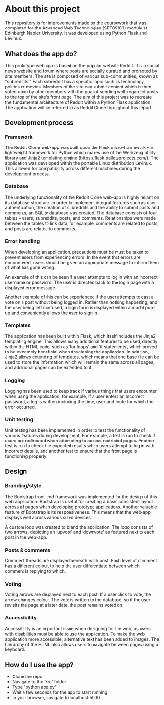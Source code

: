 # About this project

This repository is for improvements made on the coursework that was completed for the Advanced Web Technologies (SET09103) module at Edinburgh Napier University. It was developed using Python Flask and Levinux.

## What does the app do? 

This prototype web app is based on the popular website Reddit. It is a social news website and forum where posts are socially curated and promoted by site members. The site is composed of various sub-communities, known as "subreddits." Each subreddit has a specific topic such as technology, politics or movies. Members of the site can submit content which is then voted upon by other members with the goal of sending well-regarded posts to the top of the site's front page. The aim of this project was to recreate the fundamental architecture of Reddit within a Python Flask application. The application will be referred to as Reddit Clone throughout this report. 

## Development process

### Framework

The Reddit Clone web-app was built upon the Flask micro-framework – a lightweight framework for Python which makes use of the Werkzeug utility library and Jinja2 templating engine (https://flask.palletsprojects.com/). The application was developed within the portable Linux distribution Levinux. This allowed for compatibility across different machines during the development process.

### Database

The underlying functionality of the Reddit Clone web-app is highly reliant on its database structure. In order to implement integral features such as user authentication, the creation of subreddits and the ability to submit posts and comments, an SQLite database was created. The database consists of four tables – users, subreddits, posts, and comments. Relationships were made between the tables to link data, for example, comments are related to posts, and posts are related to comments. 

### Error handling

When developing an application, precautions must be must be taken to prevent users from experiencing errors. In the event that errors are encountered, users should be given an appropriate message to inform them of what has gone wrong.  

An example of this can be seen if a user attempts to log in with an incorrect username or password. The user is directed back to the login page with a displayed error message.

Another example of this can be experienced if the user attempts to cast a vote on a post without being logged in. Rather than nothing happening, and the user being left confused, a login form is displayed within a modal pop-up and conveniently allows the user to sign in. 

### Templates

The application has been built within Flask, which itself includes the Jinja2 templating engine. This allows many additional features to be used, directly within the HTML code, such as ‘for loops’ and ‘if statements’, which proved to be extremely beneficial when developing the application. In addition, Jinja2 allows extending of templates, which means that one base file can be used to store the information which will remain the same across all pages, and additional pages can be extended to it. 

### Logging 

Logging has been used to keep track if various things that users encounter when using the application, for example, if a user enters an incorrect password, a log is written including the time, user and route for which the error occurred. 

### Unit testing

Unit testing has been implemented in order to test the functionality of various features during development. For example, a test is run to check if users are redirected when attempting to access restricted pages. Another test is run to check the expected results when users attempt to log in with incorrect details, and another test to ensure that the front page is functioning properly. 

## Design

### Branding/style

The Bootstrap front-end framework was implemented for the design of this web application. Bootstrap is useful for creating a basic consistent layout across all pages when developing prototype applications. Another valuable feature of Bootstrap is its responsiveness. This means that the web-app displays well across various sized devices.  

A custom logo was created to brand the application. The logo consists of two arrows, depicting an ‘upvote’ and ‘downvote’ as featured next to each post in the web-app.

### Posts & comments

Comment threads are displayed beneath each post. Each level of comment has a different colour, to help the user differentiate between which comment is replying to which. 
 
### Voting

Voting arrows are displayed next to each post. If a user click to vote, the arrow changes colour. The vote is written to the database, so if the user revisits the page at a later date, the post remains voted on. 

### Accessibility 

Accessibility is an important issue when designing for the web, as users with disabilities must be able to use the application. To make the web application more accessible, alternative text has been added to images. The hierarchy of the HTML also allows users to navigate between pages using a keyboard.  


## How do I use the app? 

* Clone the repo
* Navigate to the 'src' folder
* Type "python app.py"
* Wait a few seconds for the app to start running
* In your browser, navigate to localhost:5000
